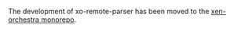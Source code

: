 The development of xo-remote-parser has been moved to the [xen-orchestra monorepo](https://github.com/vatesfr/xen-orchestra).
